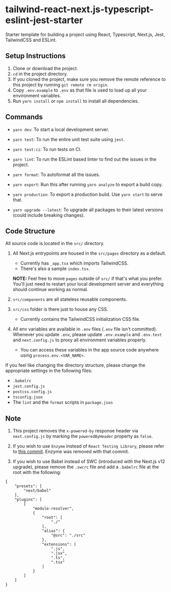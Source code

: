 # tailwind-react-next.js-typescript-eslint-jest-starter

Starter template for building a project using React, Typescript, Next.js, Jest, TailwindCSS and ESLint.

## Setup Instructions

1. Clone or download the project.
2. `cd` in the project directory.
3. If you cloned the project, make sure you remove the remote reference to this project by running `git remote rm origin`.
4. Copy `.env.example` to `.env` as that file is used to load up all your environment variables.
4. Run `yarn install` or `npm install` to install all dependencies.

## Commands

- `yarn dev`: To start a local development server.
- `yarn test`: To run the entire unit test suite using `jest`.
- `yarn test:ci`: To run tests on CI.
- `yarn lint`: To run the ESLint based linter to find out the issues in the project.
- `yarn format`: To autoformat all the issues.
- `yarn export`: Run this after running `yarn analyze` to export a build copy.
- `yarn production`: To export a production build. Use `yarn start` to serve that.

- `yarn upgrade --latest`: To upgrade all packages to their latest versions (could include breaking changes).

## Code Structure

All source code is located in the `src/` directory.

1. All Next.js entrypoints are housed in the `src/pages` directory as a default.

    - Currently has `_app.tsx` which imports TailwindCSS.
    - There's also a sample `index.tsx`.

    **NOTE:** Feel free to move `pages` outside of `src/` if that's what you prefer. You'll just need to restart your local development server and everything should continue working as normal.

2. `src/components` are all stateless reusable components.
3. `src/css` folder is there just to house any CSS.

    - Currently contains the TailwindCSS initialization CSS file.

4. All env variables are available in `.env` files (`.env` file isn't committed). Whenever you update `.env`, please update `.env.example` and `.env.test` and `next.config.js` to proxy all environment variables properly.

    - You can access these variables in the app source code anywhere using `process.env.<VAR_NAME>`.

If you feel like changing the directory structure, please change the appropriate settings in the following files:

- `.babelrc`
- `jest.config.js`
- `postcss.config.js`
- `tsconfig.json`
- The `lint` and the `format` scripts in `package.json`

## Note

1. This project removes the `x-powered-by` response header via `next.config.js` by marking the `poweredByHeader` property as `false`.

2. If you wish to use `Enzyme` instead of `React Testing Library`, please refer to [this commit](https://github.com/abhishekbhardwaj/tailwind-react-next.js-typescript-eslint-jest-starter/commit/58bde782bef1050cc91a20fccecb7c6e4a6216aa). Enzyme was removed with that commit.

3. If you wish to use Babel instead of SWC (introduced with the Next.js v12 upgrade), please remove the `.swcrc` file and add a `.babelrc` file at the root with the following:

```
{
    "presets": [
        "next/babel"
    ],
    "plugins": [
        [
            "module-resolver",
            {
                "root": [
                    "./"
                ],
                "alias": {
                    "@src": "./src"
                },
                "extensions": [
                    ".js",
                    ".jsx",
                    ".ts",
                    ".tsx"
                ]
            }
        ]
    ]
}
```
